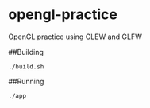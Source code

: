 # opengl-practice
OpenGL practice using GLEW and GLFW

##Building

```
./build.sh
```

##Running

```
./app
```
